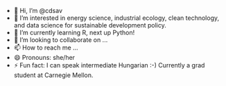 - 👋 Hi, I’m @cdsav
- 👀 I’m interested in energy science, industrial ecology, clean technology, and data science for sustainable development policy. 
- 🌱 I’m currently learning R, next up Python!
- 💞️ I’m looking to collaborate on ... 
- 📫 How to reach me ...
- 😄 Pronouns: she/her
- ⚡ Fun fact: I can speak intermediate Hungarian :-) Currently a grad student at Carnegie Mellon. 

<!---
cdsav/cdsav is a ✨ special ✨ repository because its `README.md` (this file) appears on your GitHub profile.
You can click the Preview link to take a look at your changes.
--->
